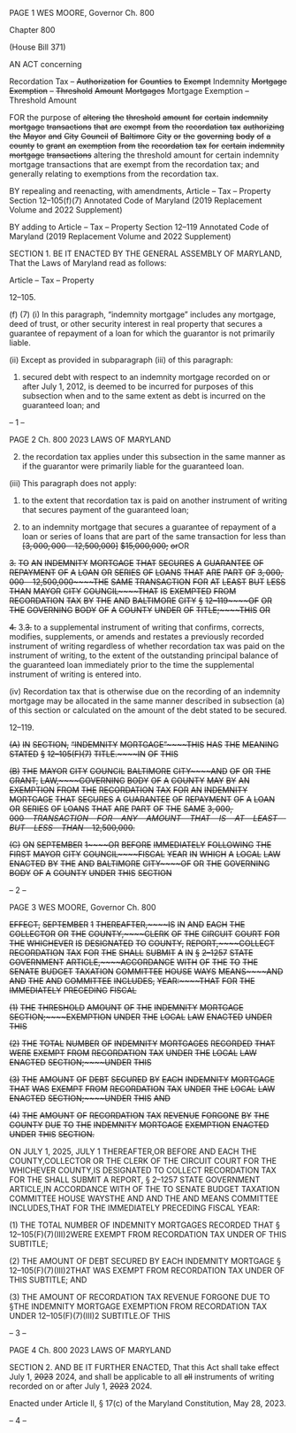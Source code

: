 PAGE 1
WES MOORE, Governor Ch. 800

Chapter 800

(House Bill 371)

AN ACT concerning

Recordation Tax – ~~Authorization~~ ~~for~~ ~~Counties~~ ~~to~~ ~~Exempt~~ Indemnity ~~Mortgage~~
~~Exemption~~ ~~–~~ ~~Threshold~~ ~~Amount~~ ~~Mortgages~~ Mortgage Exemption – Threshold
Amount

FOR the purpose of ~~altering~~ ~~the~~ ~~threshold~~ ~~amount~~ ~~for~~ ~~certain~~ ~~indemnity~~ ~~mortgage~~
~~transactions~~ ~~that~~ ~~are~~ ~~exempt~~ ~~from~~ ~~the~~ ~~recordation~~ ~~tax~~ ~~authorizing~~ ~~the~~ ~~Mayor~~ ~~and~~
~~City~~ ~~Council~~ ~~of~~ ~~Baltimore~~ ~~City~~ ~~or~~ ~~the~~ ~~governing~~ ~~body~~ ~~of~~ ~~a~~ ~~county~~ ~~to~~ ~~grant~~ ~~an~~
~~exemption~~ ~~from~~ ~~the~~ ~~recordation~~ ~~tax~~ ~~for~~ ~~certain~~ ~~indemnity~~ ~~mortgage~~ ~~transactions~~
altering the threshold amount for certain indemnity mortgage transactions that are
exempt from the recordation tax; and generally relating to exemptions from the
recordation tax.

BY repealing and reenacting, with amendments,
Article – Tax – Property
Section 12–105(f)(7)
Annotated Code of Maryland
(2019 Replacement Volume and 2022 Supplement)

BY adding to
Article – Tax – Property
Section 12–119
Annotated Code of Maryland
(2019 Replacement Volume and 2022 Supplement)

SECTION 1. BE IT ENACTED BY THE GENERAL ASSEMBLY OF MARYLAND,
That the Laws of Maryland read as follows:

Article – Tax – Property

12–105.

(f) (7) (i) In this paragraph, “indemnity mortgage” includes any mortgage,
deed of trust, or other security interest in real property that secures a guarantee of
repayment of a loan for which the guarantor is not primarily liable.

(ii) Except as provided in subparagraph (iii) of this paragraph:

1. secured debt with respect to an indemnity mortgage
recorded on or after July 1, 2012, is deemed to be incurred for purposes of this subsection
when and to the same extent as debt is incurred on the guaranteed loan; and

– 1 –

PAGE 2
Ch. 800 2023 LAWS OF MARYLAND

2. the recordation tax applies under this subsection in the
same manner as if the guarantor were primarily liable for the guaranteed loan.

(iii) This paragraph does not apply:

1. to the extent that recordation tax is paid on another
instrument of writing that secures payment of the guaranteed loan;

2. to an indemnity mortgage that secures a guarantee of
repayment of a loan or series of loans that are part of the same transaction for less than
~~[$3,000,000~~ ~~$12,500,000]~~ ~~$15,000,000;~~ ~~or~~OR

~~3.~~ ~~TO~~ ~~AN~~ ~~INDEMNITY~~ ~~MORTGAGE~~ ~~THAT~~ ~~SECURES~~ ~~A~~
~~GUARANTEE~~ ~~OF~~ ~~REPAYMENT~~ ~~OF~~ ~~A~~ ~~LOAN~~ ~~OR~~ ~~SERIES~~ ~~OF~~ ~~LOANS~~ ~~THAT~~ ~~ARE~~ ~~PART~~ ~~OF~~
~~$3,000,000~~ ~~$12,500,000~~~~THE~~ ~~SAME~~ ~~TRANSACTION~~ ~~FOR~~ ~~AT~~ ~~LEAST~~ ~~BUT~~ ~~LESS~~ ~~THAN~~
~~MAYOR~~ ~~CITY~~ ~~COUNCIL~~~~THAT~~ ~~IS~~ ~~EXEMPTED~~ ~~FROM~~ ~~RECORDATION~~ ~~TAX~~ ~~BY~~ ~~THE~~ ~~AND~~
~~BALTIMORE~~ ~~CITY~~ ~~§~~ ~~12–119~~~~OF~~ ~~OR~~ ~~THE~~ ~~GOVERNING~~ ~~BODY~~ ~~OF~~ ~~A~~ ~~COUNTY~~ ~~UNDER~~ ~~OF~~
~~TITLE;~~~~THIS~~ ~~OR~~

~~4.~~ 3.~~3.~~ to a supplemental instrument of writing that
confirms, corrects, modifies, supplements, or amends and restates a previously recorded
instrument of writing regardless of whether recordation tax was paid on the instrument of
writing, to the extent of the outstanding principal balance of the guaranteed loan
immediately prior to the time the supplemental instrument of writing is entered into.

(iv) Recordation tax that is otherwise due on the recording of an
indemnity mortgage may be allocated in the same manner described in subsection (a) of
this section or calculated on the amount of the debt stated to be secured.

12–119.

~~(A)~~ ~~IN~~ ~~SECTION,~~ ~~“INDEMNITY~~ ~~MORTGAGE”~~~~THIS~~ ~~HAS~~ ~~THE~~ ~~MEANING~~ ~~STATED~~
~~§~~ ~~12–105(F)(7)~~ ~~TITLE.~~~~IN~~ ~~OF~~ ~~THIS~~

~~(B)~~ ~~THE~~ ~~MAYOR~~ ~~CITY~~ ~~COUNCIL~~ ~~BALTIMORE~~ ~~CITY~~~~AND~~ ~~OF~~ ~~OR~~ ~~THE~~
~~GRANT,~~ ~~LAW,~~~~GOVERNING~~ ~~BODY~~ ~~OF~~ ~~A~~ ~~COUNTY~~ ~~MAY~~ ~~BY~~ ~~AN~~ ~~EXEMPTION~~ ~~FROM~~ ~~THE~~
~~RECORDATION~~ ~~TAX~~ ~~FOR~~ ~~AN~~ ~~INDEMNITY~~ ~~MORTGAGE~~ ~~THAT~~ ~~SECURES~~ ~~A~~ ~~GUARANTEE~~ ~~OF~~
~~REPAYMENT~~ ~~OF~~ ~~A~~ ~~LOAN~~ ~~OR~~ ~~SERIES~~ ~~OF~~ ~~LOANS~~ ~~THAT~~ ~~ARE~~ ~~PART~~ ~~OF~~ ~~THE~~ ~~SAME~~
~~$3,000,000~~~~TRANSACTION~~ ~~FOR~~ ~~ANY~~ ~~AMOUNT~~ ~~THAT~~ ~~IS~~ ~~AT~~ ~~LEAST~~ ~~BUT~~ ~~LESS~~ ~~THAN~~
~~$12,500,000.~~

~~(C)~~ ~~ON~~ ~~SEPTEMBER~~ ~~1~~~~OR~~ ~~BEFORE~~ ~~IMMEDIATELY~~ ~~FOLLOWING~~ ~~THE~~ ~~FIRST~~
~~MAYOR~~ ~~CITY~~ ~~COUNCIL~~~~FISCAL~~ ~~YEAR~~ ~~IN~~ ~~WHICH~~ ~~A~~ ~~LOCAL~~ ~~LAW~~ ~~ENACTED~~ ~~BY~~ ~~THE~~ ~~AND~~
~~BALTIMORE~~ ~~CITY~~~~OF~~ ~~OR~~ ~~THE~~ ~~GOVERNING~~ ~~BODY~~ ~~OF~~ ~~A~~ ~~COUNTY~~ ~~UNDER~~ ~~THIS~~ ~~SECTION~~

– 2 –

PAGE 3
WES MOORE, Governor Ch. 800

~~EFFECT,~~ ~~SEPTEMBER~~ ~~1~~ ~~THEREAFTER,~~~~IS~~ ~~IN~~ ~~AND~~ ~~EACH~~ ~~THE~~ ~~COLLECTOR~~ ~~OR~~ ~~THE~~
~~COUNTY,~~~~CLERK~~ ~~OF~~ ~~THE~~ ~~CIRCUIT~~ ~~COURT~~ ~~FOR~~ ~~THE~~ ~~WHICHEVER~~ ~~IS~~ ~~DESIGNATED~~ ~~TO~~
~~COUNTY,~~ ~~REPORT,~~~~COLLECT~~ ~~RECORDATION~~ ~~TAX~~ ~~FOR~~ ~~THE~~ ~~SHALL~~ ~~SUBMIT~~ ~~A~~ ~~IN~~
~~§~~ ~~2–1257~~ ~~STATE~~ ~~GOVERNMENT~~ ~~ARTICLE,~~~~ACCORDANCE~~ ~~WITH~~ ~~OF~~ ~~THE~~ ~~TO~~ ~~THE~~
~~SENATE~~ ~~BUDGET~~ ~~TAXATION~~ ~~COMMITTEE~~ ~~HOUSE~~ ~~WAYS~~ ~~MEANS~~~~AND~~ ~~AND~~ ~~THE~~ ~~AND~~
~~COMMITTEE~~ ~~INCLUDES,~~ ~~YEAR:~~~~THAT~~ ~~FOR~~ ~~THE~~ ~~IMMEDIATELY~~ ~~PRECEDING~~ ~~FISCAL~~

~~(1)~~ ~~THE~~ ~~THRESHOLD~~ ~~AMOUNT~~ ~~OF~~ ~~THE~~ ~~INDEMNITY~~ ~~MORTGAGE~~
~~SECTION;~~~~EXEMPTION~~ ~~UNDER~~ ~~THE~~ ~~LOCAL~~ ~~LAW~~ ~~ENACTED~~ ~~UNDER~~ ~~THIS~~

~~(2)~~ ~~THE~~ ~~TOTAL~~ ~~NUMBER~~ ~~OF~~ ~~INDEMNITY~~ ~~MORTGAGES~~ ~~RECORDED~~
~~THAT~~ ~~WERE~~ ~~EXEMPT~~ ~~FROM~~ ~~RECORDATION~~ ~~TAX~~ ~~UNDER~~ ~~THE~~ ~~LOCAL~~ ~~LAW~~ ~~ENACTED~~
~~SECTION;~~~~UNDER~~ ~~THIS~~

~~(3)~~ ~~THE~~ ~~AMOUNT~~ ~~OF~~ ~~DEBT~~ ~~SECURED~~ ~~BY~~ ~~EACH~~ ~~INDEMNITY~~ ~~MORTGAGE~~
~~THAT~~ ~~WAS~~ ~~EXEMPT~~ ~~FROM~~ ~~RECORDATION~~ ~~TAX~~ ~~UNDER~~ ~~THE~~ ~~LOCAL~~ ~~LAW~~ ~~ENACTED~~
~~SECTION;~~~~UNDER~~ ~~THIS~~ ~~AND~~

~~(4)~~ ~~THE~~ ~~AMOUNT~~ ~~OF~~ ~~RECORDATION~~ ~~TAX~~ ~~REVENUE~~ ~~FORGONE~~ ~~BY~~ ~~THE~~
~~COUNTY~~ ~~DUE~~ ~~TO~~ ~~THE~~ ~~INDEMNITY~~ ~~MORTGAGE~~ ~~EXEMPTION~~ ~~ENACTED~~ ~~UNDER~~ ~~THIS~~
~~SECTION.~~

ON JULY 1, 2025, JULY 1 THEREAFTER,OR BEFORE AND EACH THE
COUNTY,COLLECTOR OR THE CLERK OF THE CIRCUIT COURT FOR THE WHICHEVER
COUNTY,IS DESIGNATED TO COLLECT RECORDATION TAX FOR THE SHALL SUBMIT A
REPORT, § 2–1257 STATE GOVERNMENT ARTICLE,IN ACCORDANCE WITH OF THE TO
SENATE BUDGET TAXATION COMMITTEE HOUSE WAYSTHE AND AND THE AND
MEANS COMMITTEE INCLUDES,THAT FOR THE IMMEDIATELY PRECEDING FISCAL
YEAR:

(1) THE TOTAL NUMBER OF INDEMNITY MORTGAGES RECORDED THAT
§ 12–105(F)(7)(III)2WERE EXEMPT FROM RECORDATION TAX UNDER OF THIS
SUBTITLE;

(2) THE AMOUNT OF DEBT SECURED BY EACH INDEMNITY MORTGAGE
§ 12–105(F)(7)(III)2THAT WAS EXEMPT FROM RECORDATION TAX UNDER OF THIS
SUBTITLE; AND

(3) THE AMOUNT OF RECORDATION TAX REVENUE FORGONE DUE TO
§THE INDEMNITY MORTGAGE EXEMPTION FROM RECORDATION TAX UNDER
12–105(F)(7)(III)2 SUBTITLE.OF THIS

– 3 –

PAGE 4
Ch. 800 2023 LAWS OF MARYLAND

SECTION 2. AND BE IT FURTHER ENACTED, That this Act shall take effect July
1, ~~2023~~ 2024, and shall be applicable to all ~~all~~ instruments of writing recorded on or after
July 1, ~~2023~~ 2024.

Enacted under Article II, § 17(c) of the Maryland Constitution, May 28, 2023.

– 4 –